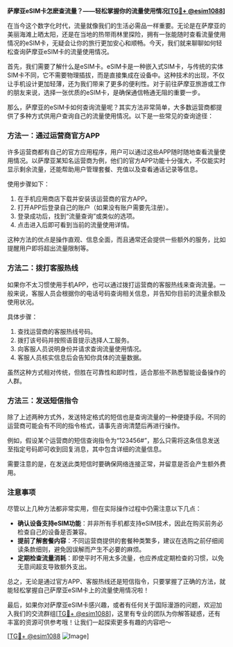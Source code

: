 **萨摩亚eSIM卡怎麽查流量？——轻松掌握你的流量使用情况[[TG💪+ @esim1088](https://t.me/s/esim1088)]**

在当今这个数字化时代，流量就像我们的生活必需品一样重要。无论是在萨摩亚的美丽海滩上晒太阳，还是在当地的热带雨林里探险，拥有一张能随时查看流量使用情况的eSIM卡，无疑会让你的旅行更加安心和顺畅。今天，我们就来聊聊如何轻松查询萨摩亚eSIM卡的流量使用情况。

首先，我们需要了解什么是eSIM卡。eSIM卡是一种嵌入式SIM卡，与传统的实体SIM卡不同，它不需要物理插拔，而是直接集成在设备中。这种技术的出现，不仅让手机设计更加轻薄，还为我们带来了更多的便利性。对于前往萨摩亚旅游或工作的朋友来说，选择一张优质的eSIM卡，是确保通信畅通无阻的重要一步。

那么，萨摩亚的eSIM卡如何查询流量呢？其实方法非常简单，大多数运营商都提供了多种方式供用户查询自己的流量使用情况。以下是一些常见的查询途径：

### 方法一：通过运营商官方APP

许多运营商都有自己的官方应用程序，用户可以通过这些APP随时随地查看流量使用情况。以萨摩亚某知名运营商为例，他们的官方APP功能十分强大，不仅能实时显示剩余流量，还能帮助用户管理套餐、充值以及查看通话记录等信息。

使用步骤如下：
1. 在手机应用商店下载并安装该运营商的官方APP。
2. 打开APP后登录自己的账户（如果没有账户需要先注册）。
3. 登录成功后，找到“流量查询”或类似的选项。
4. 点击进入后即可看到当前的流量使用详情。

这种方法的优点是操作直观、信息全面，而且通常还会提供一些额外的服务，比如提醒用户即将超出流量限制等。

### 方法二：拨打客服热线

如果你不太习惯使用手机APP，也可以通过拨打运营商的客服热线来查询流量。一般来说，客服人员会根据你的电话号码查询相关信息，并告知你目前的流量余额及使用状况。

具体步骤：
1. 查找运营商的客服热线号码。
2. 拨打该号码并按照语音提示选择人工服务。
3. 向客服人员说明身份并请求查询流量使用情况。
4. 客服人员核实信息后会告知你具体的流量数据。

虽然这种方式相对传统，但胜在可靠性和即时性，适合那些不熟悉智能设备操作的人群。

### 方法三：发送短信指令

除了上述两种方式外，发送特定格式的短信也是查询流量的一种便捷手段。不同的运营商可能会有不同的指令格式，请事先咨询清楚后再进行操作。

例如，假设某个运营商的短信查询指令为“123456#”，那么只需将这条信息发送至指定号码即可收到回复消息，其中包含详细的流量信息。

需要注意的是，在发送此类短信时要确保网络连接正常，并留意是否会产生额外费用。

### 注意事项

尽管以上几种方法都非常实用，但在实际操作过程中仍需注意以下几点：

- **确认设备支持eSIM功能**：并非所有手机都支持eSIM技术，因此在购买前务必检查自己的设备是否兼容。
- **提前了解套餐内容**：不同运营商提供的套餐种类繁多，建议在选购之前仔细阅读条款细则，避免因误解而产生不必要的麻烦。
- **定期检查流量消耗**：即使平时不用太多流量，也应养成定期检查的习惯，以免无意间超支导致额外支出。

总之，无论是通过官方APP、客服热线还是短信指令，只要掌握了正确的方法，就能轻松掌握自己萨摩亚eSIM卡上的流量使用情况啦！

最后，如果你对萨摩亚eSIM卡感兴趣，或者有任何关于国际漫游的问题，欢迎加入我们的交流群组[[TG💪+ @esim1088](https://t.me/s/esim1088)]，这里有专业的团队为你解答疑惑，还有丰富的资源可供参考哦！让我们一起探索更多有趣的内容吧～

[[TG💪+ @esim1088](https://t.me/s/esim1088) ![Image](https://i.postimg.cc/4NQfJmqS/Snipaste-2025-05-13-00-14-12.png)]